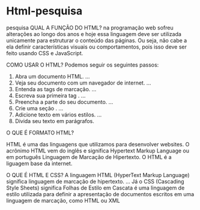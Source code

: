 # Html-pesquisa
pesquisa
QUAL A FUNÇÃO DO HTML?
 na programação web sofreu alterações ao longo dos anos e hoje essa linguagem deve ser utilizada unicamente para estruturar o conteúdo das páginas. Ou seja, não cabe a ela definir características visuais ou comportamentos, pois isso deve ser feito usando CSS e JavaScript.

COMO USAR O HTML? 
Podemos seguir os seguintes passos:
1.	Abra um documento HTML. ...
2.	Veja seu documento com um navegador de internet. ...
3.	Entenda as tags de marcação. ...
4.	Escreva sua primeira tag <html>. ...
5.	Preencha a parte <head> do seu documento. ...
6.	Crie uma seção <body>. ...
7.	Adicione texto em vários estilos. ...
8.	Divida seu texto em parágrafos.


O QUE É FORMATO HTML?

HTML é uma das linguagens que utilizamos para desenvolver websites. O acrônimo HTML vem do inglês e significa Hypertext Markup Language ou em português Linguagem de Marcação de Hipertexto. O HTML é a liguagem base da internet.

O QUE É HTML E CSS?
A linguagem HTML (HyperText Markup Language) significa linguagem de marcação de hipertexto. ... Já o CSS (Cascading Style Sheets) significa Folhas de Estilo em Cascata é uma linguagem de estilo utilizada para definir a apresentação de documentos escritos em uma linguagem de marcação, como HTML ou XML
